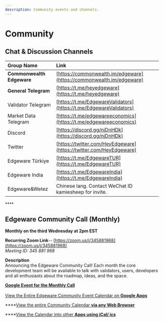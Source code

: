 ```yaml
---
description: Community events and channels.
---
```


# Community



## **Chat & Discussion Channels**

| Group Name | Link |
| :--- | :--- |
| **Commonwealth Edgeware** | [https://commonwealth.im/edgeware](https://commonwealth.im/edgeware) |
| **General Telegram** | [https://t.me/heyedgeware](https://t.me/heyedgeware) |
| Validator Telegram | [https://t.me/EdgewareValidators](https://t.me/EdgewareValidators) |
| Market Data Telegram | [https://t.me/edgewareeconomics](https://t.me/edgewareeconomics) |
| Discord | [https://discord.gg/njDnHDk](https://discord.gg/njDnHDk) |
| Twitter | [https://twitter.com/HeyEdgeware](https://twitter.com/HeyEdgeware) |
| Edgeware Türkiye | [https://t.me/EdgewareTUR](https://t.me/EdgewareTUR) |
| Edgeware India | [https://t.me/EdgewareIndia](https://t.me/EdgewareIndia) |
| Edgeware&Wetez | Chinese lang. Contact WeChat ID kamiesheep for invite. |

\*\*\*\*

## **Edgeware Community Call \(Monthly\)**

**Monthly on the third Wednesday at 2pm EST**  
  
**Recurring Zoom Link**-- [https://zoom.us/j/345881968](https://zoom.us/j/345881968)  
_Meeting ID: 345 881 968_  
  
**Description**  
Announcing the Edgeware Community Call! Each month the core development team will be available to talk with validators, users, developers and all enthusiasts about the roadmap, ideas, and the space.  
  
[**Google Event for the Monthly Call**](https://calendar.google.com/event?action=TEMPLATE&tmeid=YnQzMDFxNnFibGVoZ2Z0OHJ1cjVsbW03aGNfMjAyMDAzMThUMTgwMDAwWiBjb21tb253ZWFsdGguaW1faWhiczg5MnBxdWJ2b2d0b2ltNmMxaGY3Y2tAZw&tmsrc=commonwealth.im_ihbs892pqubvogtoim6c1hf7ck%40group.calendar.google.com&scp=ALL)  
[  
View the Entire Edgeware Community Event Calendar on](https://calendar.google.com/calendar?cid=Y29tbW9ud2VhbHRoLmltX2loYnM4OTJwcXVidm9ndG9pbTZjMWhmN2NrQGdyb3VwLmNhbGVuZGFyLmdvb2dsZS5jb20)[ **Google Apps**](https://calendar.google.com/calendar?cid=Y29tbW9ud2VhbHRoLmltX2loYnM4OTJwcXVidm9ndG9pbTZjMWhmN2NrQGdyb3VwLmNhbGVuZGFyLmdvb2dsZS5jb20)  
  
****[View the entire Community Calendar](https://calendar.google.com/calendar/embed?src=commonwealth.im_ihbs892pqubvogtoim6c1hf7ck%40group.calendar.google.com&ctz=America%2FDetroit)[ **via any Web Browser**](https://calendar.google.com/calendar/embed?src=commonwealth.im_ihbs892pqubvogtoim6c1hf7ck%40group.calendar.google.com&ctz=America%2FDetroit)  
  
****[View the Calendar into other ](https://calendar.google.com/calendar/ical/commonwealth.im_ihbs892pqubvogtoim6c1hf7ck%40group.calendar.google.com/public/basic.ics)[**Apps using iCal/ ics**](https://calendar.google.com/calendar/ical/commonwealth.im_ihbs892pqubvogtoim6c1hf7ck%40group.calendar.google.com/public/basic.ics)

